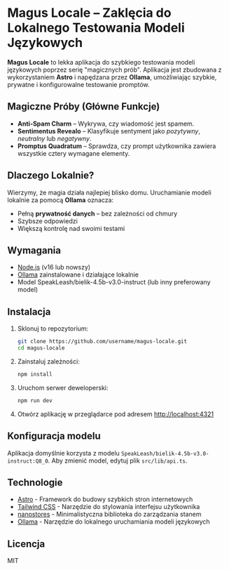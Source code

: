 # Magus Locale – Zaklęcia do Lokalnego Testowania Modeli Językowych

**Magus Locale** to lekka aplikacja do szybkiego testowania modeli językowych poprzez serię "magicznych prób". Aplikacja jest zbudowana z wykorzystaniem **Astro** i napędzana przez **Ollama**, umożliwiając szybkie, prywatne i konfigurowalne testowanie promptów.

## Magiczne Próby (Główne Funkcje)

- **Anti-Spam Charm** – Wykrywa, czy wiadomość jest spamem.
- **Sentimentus Revealo** – Klasyfikuje sentyment jako *pozytywny*, *neutralny* lub *negatywny*.
- **Promptus Quadratum** – Sprawdza, czy prompt użytkownika zawiera wszystkie cztery wymagane elementy.

## Dlaczego Lokalnie?

Wierzymy, że magia działa najlepiej blisko domu. Uruchamianie modeli lokalnie za pomocą **Ollama** oznacza:

- Pełną **prywatność danych** – bez zależności od chmury
- Szybsze odpowiedzi
- Większą kontrolę nad swoimi testami

## Wymagania

- [Node.js](https://nodejs.org/) (v16 lub nowszy)
- [Ollama](https://ollama.com/) zainstalowane i działające lokalnie
- Model SpeakLeash/bielik-4.5b-v3.0-instruct (lub inny preferowany model)

## Instalacja

1. Sklonuj to repozytorium:
   ```bash
   git clone https://github.com/username/magus-locale.git
   cd magus-locale
   ```

2. Zainstaluj zależności:
   ```bash
   npm install
   ```

3. Uruchom serwer deweloperski:
   ```bash
   npm run dev
   ```

4. Otwórz aplikację w przeglądarce pod adresem [http://localhost:4321](http://localhost:4321)

## Konfiguracja modelu

Aplikacja domyślnie korzysta z modelu `SpeakLeash/bielik-4.5b-v3.0-instruct:Q8_0`. Aby zmienić model, edytuj plik `src/lib/api.ts`.

## Technologie

- [Astro](https://astro.build/) - Framework do budowy szybkich stron internetowych
- [Tailwind CSS](https://tailwindcss.com/) - Narzędzie do stylowania interfejsu użytkownika
- [nanostores](https://github.com/nanostores/nanostores) - Minimalistyczna biblioteka do zarządzania stanem
- [Ollama](https://ollama.com/) - Narzędzie do lokalnego uruchamiania modeli językowych

## Licencja

MIT